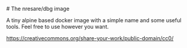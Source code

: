 # The nresare/dbg image

A tiny alpine based docker image with a simple name and some useful tools.
Feel free to use however you want.

https://creativecommons.org/share-your-work/public-domain/cc0/
